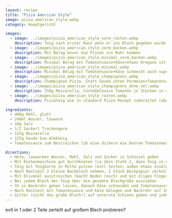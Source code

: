 ```yaml
---
layout: recipe
title: "Pizza American Style"
image: pizza_american_style.webp
category: Hauptgericht

images:
  - image: ../images/pizza_american_style_vorm_rasten.webp
    description: Teig nach erster Rast wenn er ins Blech gegeben wurde
  - image: ../images/pizza_american_style_vorm_backen.webp
    description: Mit Belag bevor die Pizzen ins Rohr kommen
  - image: ../images/pizza_american_style_minimal_vorm_backen.webp
    description: Minimal Belag mit Tomatensauce+Käse+etwas Oregano ist am Besten! Mozzarella als ganze Kugeln zerfließen perfekt (siehe nächstes Bild)
  - image: ../images/pizza_american_style_minimal.webp
    description: Minimal Belag mit Tomatensauce+Käse schmeckt auch super. Rezept war normaler Pizzateig den wir dann doch erst am nächsten Tag essen wollten (daher Teig als Kugel in Olivenöl im Kühlschrank aufgehoben)
  - image: ../images/pizza_american_style_champignons.webp
    description: Champignon Pizza. Statt Gouda unten Parmesan+Tomatensauce vermischt ist auch gut aber Parmesan schmeckt zu sehr hervor. Das Bild zeigt auch dass man die Blech etwas stapeln muss damit sie sich im Backrohr ausgehen
  - image: ../images/pizza_american_style_champignons_ohne_oel.webp
    description: 250g Mozzarella, ConteDeCesare Tomaten in Stücken in extra dickem Saft, KEIN Öl auf Teig oder Backpapier. Ergebnis war unten trotzdem resch, sehr gut aber leider zu flüssig. Vmtl wegen Champignons + Mozzarella (nicht abgetropft)
  - image: ../images/pizza_american_style_rasten.webp
    description: Pizzateig wie in standard Pizza Rezept zubereitet (aber nur 1/4 Sackler Trockengerm), 2 Tage in Schüssel in Kühlschrank gelagert, rausgegeben, zerteilt in 2 mit Backpapier ausgelegte Blech und weitergemacht wie hier beschrieben (1h rasten etc). Rand mit Knoblauchöl. War super!

ingredients:
  - 400g Mehl, glatt
  - 240ml Wasser, lauwarm
  - 10g Salz
  - 1/2 Sackerl Trockengerm
  - 125g Mozzarella
  - 125g Gouda bzw Almkönig
  - Tomatensauce zum Bestreichen (zb eine dickere wie Denree Tomatenmark mit flüssiger Sauce vermischen oder nur Mutti)

directions:
  - Hefe, lauwarmes Wasser, Mehl, Salz und Zucker in Schüssel geben
  - Mit Küchenmaschine gut durchkneten (ca 2min Stufe 2, dann Teig in die Mitte putzen, danach 5min Stufe 3)
  - Teig mit Teigkarte in Mitte putzen (evtl testen; außen etwas einölen damit er sich später besser löst?), mit Folie zudecken, 1h draußen gehen lassen, danach 30min im Kühlschrank (beim 2. Versuch waren es 5h im Kühlschrank wodurch er etwas weniger aufgegangen ist aber gut rausgegangen ist und halbiert werden konnte. Daher immer kurz in Kühlschrank am Ende)
  - Nach Rastzeit 2 kleine Backblech nehmen, 2 Stück Backpapier zerknüllen, wieder ausbreiten und Backblechs gut auslegen
  - Mit Olivenöl ausstreichen (macht Boden resch) und mit öligen Fingern Teig aus Schüssel putzen (je eine Hälfte davon pro Blech)
  - Bei jedem Blech den Teig über die gesamte Blechgröße ausziehen
  - 1h in Backrohr gehen lassen, danach Käse schneiden und Tomatensauce bzw sonstigen Belag vorbereiten
  - Nach Rastzeit mit Tomatensauce und Käse belegen und Backrohr auf 280°C Ober/Unterhitze vorheizen
  - Gitter (nicht das große Blech!) auf unterste Schiene geben und jede Pizza im Blech ca 14-15min ins Rohr geben (die 2 Blech überlappen etwas damit sie sich ausgehen). Das große Blech hat keinen Platz für beide kleinen Blech, außer man gibt es evtl verkehrt rein
---
```


evtl in 1 oder 2 Teile zerteilt auf großem Blech probieren?